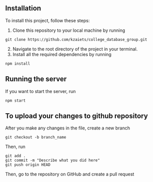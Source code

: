 ## Installation
To install this project, follow these steps:

1. Clone this repository to your local machine by running

```
git clone https://github.com/kzaiets/college_database_group.git
```

2. Navigate to the root directory of the project in your terminal.
3. Install all the required dependencies by running

```
npm install
```
## Running the server
If you want to start the server, run

```
npm start
```

## To upload your changes to github repository
After you make any changes in the file, create a new branch

```
git checkout -b branch_name
```

Then, run

```
git add .
git commit -m "Describe what you did here"
git push origin HEAD

```
Then, go to the repository on GitHub and create a pull request
